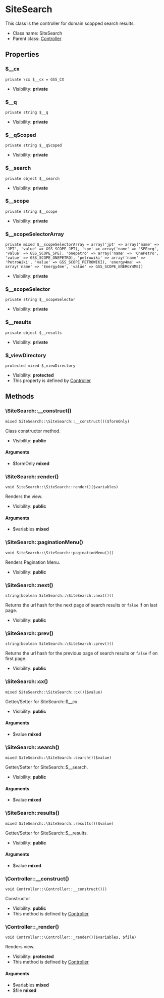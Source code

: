SiteSearch
===============

This class is the controller for domain scopped search results.




* Class name: SiteSearch
* Parent class: [Controller](Controller.md)





Properties
----------


### $__cx

```
private \cx $__cx = GSS_CX
```





* Visibility: **private**


### $__q

```
private string $__q
```





* Visibility: **private**


### $__qScoped

```
private string $__qScoped
```





* Visibility: **private**


### $__search

```
private object $__search
```





* Visibility: **private**


### $__scope

```
private string $__scope
```





* Visibility: **private**


### $__scopeSelectorArray

```
private mixed $__scopeSelectorArray = array('jpt' => array('name' => 'JPT', 'value' => GSS_SCOPE_JPT), 'spe' => array('name' => 'SPEorg', 'value' => GSS_SCOPE_SPE), 'onepetro' => array('name' => 'OnePetro', 'value' => GSS_SCOPE_ONEPETRO), 'petrowiki' => array('name' => 'PetroWiki', 'value' => GSS_SCOPE_PETROWIKI), 'energy4me' => array('name' => 'Energy4me', 'value' => GSS_SCOPE_ENERGY4ME))
```





* Visibility: **private**


### $__scopeSelector

```
private string $__scopeSelector
```





* Visibility: **private**


### $__results

```
private object $__results
```





* Visibility: **private**


### $_viewDirectory

```
protected mixed $_viewDirectory
```





* Visibility: **protected**
* This property is defined by [Controller](Controller.md)


Methods
-------


### \SiteSearch::__construct()

```
mixed SiteSearch::\SiteSearch::__construct()($formOnly)
```

Class constructor method.



* Visibility: **public**

#### Arguments

* $formOnly **mixed**



### \SiteSearch::render()

```
void SiteSearch::\SiteSearch::render()($variables)
```

Renders the view.



* Visibility: **public**

#### Arguments

* $variables **mixed**



### \SiteSearch::paginationMenu()

```
void SiteSearch::\SiteSearch::paginationMenu()()
```

Renders Pagination Menu.



* Visibility: **public**



### \SiteSearch::next()

```
string|boolean SiteSearch::\SiteSearch::next()()
```

Returns the url hash for the next page of search results or `false` if on last page.



* Visibility: **public**



### \SiteSearch::prev()

```
string|boolean SiteSearch::\SiteSearch::prev()()
```

Returns the url hash for the previous page of search results or `false` if on first page.



* Visibility: **public**



### \SiteSearch::cx()

```
mixed SiteSearch::\SiteSearch::cx()($value)
```

Getter/Setter for SiteSearch::$__cx.



* Visibility: **public**

#### Arguments

* $value **mixed**



### \SiteSearch::search()

```
mixed SiteSearch::\SiteSearch::search()($value)
```

Getter/Setter for SiteSearch::$__search.



* Visibility: **public**

#### Arguments

* $value **mixed**



### \SiteSearch::results()

```
mixed SiteSearch::\SiteSearch::results()($value)
```

Getter/Setter for SiteSearch::$__results.



* Visibility: **public**

#### Arguments

* $value **mixed**



### \Controller::__construct()

```
void Controller::\Controller::__construct()()
```

Constructor



* Visibility: **public**
* This method is defined by [Controller](Controller.md)



### \Controller::_render()

```
void Controller::\Controller::_render()($variables, $file)
```

Renders view.



* Visibility: **protected**
* This method is defined by [Controller](Controller.md)

#### Arguments

* $variables **mixed**
* $file **mixed**


